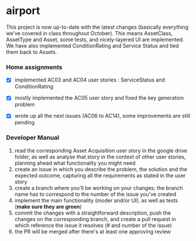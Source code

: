# airport

This project is now up-to-date with the latest changes (basically everything we've covered in class throughout October). This means AssetClass, AssetType and Asset, some tests, and nicely-layered UI are implemented. We have also implemented ConditionRating and Service Status and tied them back to Assets.

### Home assignments
- [x] implemented AC03 and AC04 user stories : ServiceStatus and ConditionRating
- [x] mostly implemented the AC05 user story and fixed the key generation problem
- [x] wrote up all the next issues (AC06 to AC14), some improvements are still pending


### Developer Manual

1. read the corresponding Asset Acquisition user story in the google drive folder, as well as analyse that story in the context of other user stories, planning ahead what functionality you might need
2. create an issue in which you describe the problem, the solution and the expected outcome, capturing all the requirements as stated in the user story
3. create a branch where you'll be working on your changes; the branch name has to correspond to the number of the issue you've created
4. implement the main functionality (moder and/or UI), as well as tests (**make sure they are green**)
5. commit the changes with a straightforward description, push the changes on the corresponding branch, and create a pull request in which reference the issue it resolves (# and number of the issue)
6. the PR will be merged after there's at least one approving review
